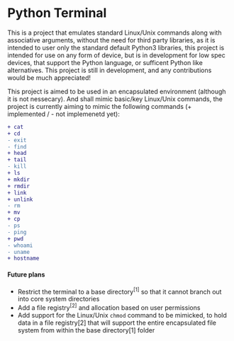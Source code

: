 # Python Terminal
This is a project that emulates standard Linux/Unix commands along with associative arguments, without the need for third party libraries, as it is intended to user only the standard default Python3 libraries, this project is intended for use on any form of device, but is in development for low spec devices, that support the Python language, or sufficent Python like alternatives. This project is still in development, and any contributions would be much appreciated!

This project is aimed to be used in an encapsulated environment (although it is not nessecary). And shall mimic basic/key Linux/Unix commands, the project is currently aiming to mimic the following commands (+ implemented / - not implemenetd yet):
 ```diff
 + cat 
 + cd
 - exit
 - find
 + head
 + tail
 - kill
 + ls
 + mkdir
 + rmdir
 + link
 + unlink
 - rm
 + mv
 + cp
 - ps
 - ping
 + pwd
 - whoami
 - uname
 + hostname
 ```

#### Future plans
* Restrict the terminal to a base directory<sup>[1]</sup> so that it cannot branch out into core system directories
* Add a file registry<sup>[2]</sup> and allocation based on user permissions
* Add support for the Linux/Unix `chmod` command to be mimicked, to hold data in a file registry[2] that will support the entire encapsulated file system from within the base directory[1] folder 
